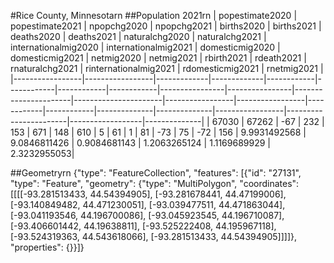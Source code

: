 #Rice County, Minnesotarn
##Population 2021rn
| popestimate2020 | popestimate2021 | npopchg2020 | npopchg2021 | births2020 | births2021 | deaths2020 | deaths2021 | naturalchg2020 | naturalchg2021 | internationalmig2020 | internationalmig2021 | domesticmig2020 | domesticmig2021 | netmig2020 | netmig2021 |  rbirth2021  |  rdeath2021  | rnaturalchg2021 | rinternationalmig2021 | rdomesticmig2021 | rnetmig2021  |
|-----------------|-----------------|-------------|-------------|------------|------------|------------|------------|----------------|----------------|----------------------|----------------------|-----------------|-----------------|------------|------------|--------------|--------------|-----------------|-----------------------|------------------|--------------|
| 67030           | 67262           | -67         | 232         | 153        | 671        | 148        | 610        | 5              | 61             | 1                    | 81                   | -73             | 75              | -72        | 156        | 9.9931492568 | 9.0846811426 | 0.9084681143    | 1.2063265124          | 1.1169689929     | 2.3232955053|

##Geometryrn
{"type": "FeatureCollection", "features": [{"id": "27131", "type": "Feature", "geometry": {"type": "MultiPolygon", "coordinates": [[[[-93.281513433, 44.54394905], [-93.281678441, 44.47199006], [-93.140849482, 44.471230051], [-93.039477511, 44.471863044], [-93.041193546, 44.196700086], [-93.045923545, 44.196710087], [-93.406601442, 44.19638811], [-93.525222408, 44.195967118], [-93.524319363, 44.543618066], [-93.281513433, 44.54394905]]]]}, "properties": {}}]}
